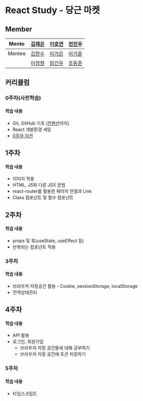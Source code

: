# React Study - 당근 마켓

## Member

| Mento  |    [김채은](https://github.com/chchaeun)    | [이호연](https://github.com/ho991217)  |  [전진우](https://github.com/Jun-Jinu)   |
| :----: | :-----------------------------------------: | :------------------------------------: | :--------------------------------------: |
| Mentee |   [김한수](https://github.com/gillyongs)    | [이가은](https://github.com/gaeunnlee) | [이기윤](https://github.com/bubbletea03) |
|        | [이정현](https://github.com/JeonghyunLee99) | [장건우](https://github.com/jangco97)  | [조동준](https://github.com/resetmerlin) |

## 커리큘럼

### 0주차(사전학습)

#### 학습 내용

- Git, GitHub 기초 ([컨벤션](https://beomseok95.tistory.com/m/328)까지)
- React 개발환경 세팅
- [0주차 미션](https://github.com/DKU-D-Coding/react-study-carrot-market/blob/main/docs/0%EC%A3%BC%EC%B0%A8%20%EB%AF%B8%EC%85%98.md)

## 1주차

#### 학습 내용

- 이미지 적용
- HTML, JS와 다른 JSX 문법
- react-router를 활용한 페이지 연결과 Link
- Class 컴포넌트 및 함수 컴포넌트

## 2주차

#### 학습 내용

- props 및 훅(useState, useEffect 등)
- 반복되는 컴포넌트 적용

### 3주차

#### 학습 내용

- 브라우저 저장공간 활용 - Cookie, sessionStorage, localStorage
- 전역상태관리

## 4주차

#### 학습 내용

- API 활용
- 로그인, 회원가입
  - 브라우저 저장 공간들에 대해 공부하기
  - 브라우저 저장 공간에 토큰 저장하기

### 5주차

#### 학습 내용

- 타입스크립트

